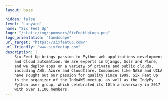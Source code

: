 ```yaml
---
layout: base

hidden: false
level: 'Lanyard'
name: "Six Feet Up"
logo: "/static/img/sponsors/SixFeetUpLogo.png"
logo_orientation: "landscape"
url_target: "https://sixfeetup.com/"
url_friendly: "www.sixfeetup.com"
description: |
    Six Feet Up brings passion to Python web applications development
    and Cloud automation. We are experts in Django, Solr and Plone,
    and we deploy apps on a variety of private and public clouds,
    including AWS, Azure and Cloudflare. Companies like NASA and UCLA
    have sought out our passion for quality since 1999. Six Feet Up
    is the organizer of the IndyAWS meetup, as well as the IndyPy
    Python user group, which celebrated its 10th anniversary in 2017
    with over 1,100 members.
---
```

